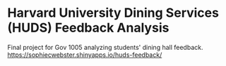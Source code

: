 # Harvard University Dining Services (HUDS) Feedback Analysis
Final project for Gov 1005 analyzing students' dining hall feedback. <br>
https://sophiecwebster.shinyapps.io/huds-feedback/
